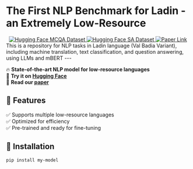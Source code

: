 # The First NLP Benchmark for Ladin - an Extremely Low-Resource
<div align="center">
  <a href="https://huggingface.co/datasets/ulinnuha/mcqa_ladin_italian">
    <img src="https://img.shields.io/badge/HuggingFace-MCQA Dataset-yellow" alt="Hugging Face MCQA Dataset">
  </a>
  <a href="https://huggingface.co/datasets/ulinnuha/sentiment_analysis_ladin_italian">
    <img src="https://img.shields.io/badge/HuggingFace-SA Dataset-green" alt="Hugging Face SA Dataset">
  </a>
  <a href="https://arxiv.org/abs/XXXX.XXXXX">
    <img src="https://img.shields.io/badge/Paper-arXiv-red" alt="Paper Link">
  </a>
</div>
This is a repository for NLP tasks in Ladin language (Val Badia Variant), including machine translation, text classification, and question answering, using LLMs and mBERT
---

🔥 **State-of-the-art NLP model for low-resource languages**  
🔗 **Try it on [Hugging Face](https://huggingface.co/my-model)**  
📄 **Read our [paper](https://arxiv.org/abs/XXXX.XXXXX)**  

## 📌 Features
✅ Supports multiple low-resource languages  
✅ Optimized for efficiency  
✅ Pre-trained and ready for fine-tuning  

## 🚀 Installation
```bash
pip install my-model

